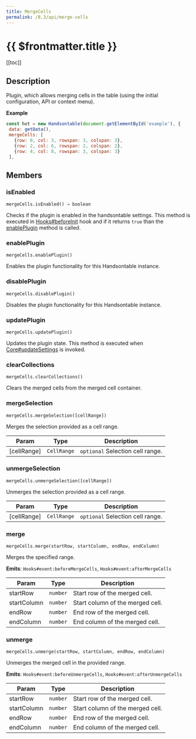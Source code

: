 ```yaml
---
title: MergeCells
permalink: /8.3/api/merge-cells
---
```


# {{ $frontmatter.title }}

[[toc]]

## Description


Plugin, which allows merging cells in the table (using the initial configuration, API or context menu).


**Example**  
```js
const hot = new Handsontable(document.getElementById('example'), {
 data: getData(),
 mergeCells: [
   {row: 0, col: 3, rowspan: 3, colspan: 3},
   {row: 2, col: 6, rowspan: 2, colspan: 2},
   {row: 4, col: 8, rowspan: 3, colspan: 3}
 ],
```

## Members
### isEnabled
`mergeCells.isEnabled() ⇒ boolean`

Checks if the plugin is enabled in the handsontable settings. This method is executed in [Hooks#beforeInit](Hooks#beforeInit)
hook and if it returns `true` than the [enablePlugin](#MergeCells+enablePlugin) method is called.



### enablePlugin
`mergeCells.enablePlugin()`

Enables the plugin functionality for this Handsontable instance.



### disablePlugin
`mergeCells.disablePlugin()`

Disables the plugin functionality for this Handsontable instance.



### updatePlugin
`mergeCells.updatePlugin()`

Updates the plugin state. This method is executed when [Core#updateSettings](Core#updateSettings) is invoked.



### clearCollections
`mergeCells.clearCollections()`

Clears the merged cells from the merged cell container.



### mergeSelection
`mergeCells.mergeSelection([cellRange])`

Merges the selection provided as a cell range.


| Param | Type | Description |
| --- | --- | --- |
| [cellRange] | <code>CellRange</code> | `optional` Selection cell range. |



### unmergeSelection
`mergeCells.unmergeSelection([cellRange])`

Unmerges the selection provided as a cell range.


| Param | Type | Description |
| --- | --- | --- |
| [cellRange] | <code>CellRange</code> | `optional` Selection cell range. |



### merge
`mergeCells.merge(startRow, startColumn, endRow, endColumn)`

Merges the specified range.

**Emits**: <code>Hooks#event:beforeMergeCells</code>, <code>Hooks#event:afterMergeCells</code>  

| Param | Type | Description |
| --- | --- | --- |
| startRow | <code>number</code> | Start row of the merged cell. |
| startColumn | <code>number</code> | Start column of the merged cell. |
| endRow | <code>number</code> | End row of the merged cell. |
| endColumn | <code>number</code> | End column of the merged cell. |



### unmerge
`mergeCells.unmerge(startRow, startColumn, endRow, endColumn)`

Unmerges the merged cell in the provided range.

**Emits**: <code>Hooks#event:beforeUnmergeCells</code>, <code>Hooks#event:afterUnmergeCells</code>  

| Param | Type | Description |
| --- | --- | --- |
| startRow | <code>number</code> | Start row of the merged cell. |
| startColumn | <code>number</code> | Start column of the merged cell. |
| endRow | <code>number</code> | End row of the merged cell. |
| endColumn | <code>number</code> | End column of the merged cell. |



